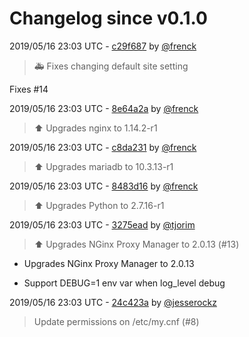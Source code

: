 # Changelog since v0.1.0

2019/05/16 23:03 UTC - [c29f687](https://github.com/hassio-addons/addon-nginx-proxy-manager/commit/c29f68734f65fc527c66a94cae491b42c7bd1a60) by [@frenck](https://github.com/frenck)
> :ambulance: Fixes changing default site setting

Fixes #14 

2019/05/16 23:03 UTC - [8e64a2a](https://github.com/hassio-addons/addon-nginx-proxy-manager/commit/8e64a2af506feef5036fbb7c97dec3e31e5b3a8c) by [@frenck](https://github.com/frenck)
> :arrow_up: Upgrades nginx to 1.14.2-r1 

2019/05/16 23:03 UTC - [c8da231](https://github.com/hassio-addons/addon-nginx-proxy-manager/commit/c8da231270a65f0a08e8d541035e1ef8a8b0913a) by [@frenck](https://github.com/frenck)
> :arrow_up: Upgrades mariadb to 10.3.13-r1 

2019/05/16 23:03 UTC - [8483d16](https://github.com/hassio-addons/addon-nginx-proxy-manager/commit/8483d16f68877ec38ba08bb97ca0d06aacb73136) by [@frenck](https://github.com/frenck)
> :arrow_up: Upgrades Python to 2.7.16-r1 

2019/05/16 23:03 UTC - [3275ead](https://github.com/hassio-addons/addon-nginx-proxy-manager/commit/3275eada3cda06ec4313eee8a51a4f0d84e96ab7) by [@tjorim](https://github.com/tjorim)
> :arrow_up: Upgrades NGinx Proxy Manager to 2.0.13 (#13)

*  Upgrades NGinx Proxy Manager to 2.0.13

* Support DEBUG=1 env var when log_level debug 

2019/05/16 23:03 UTC - [24c423a](https://github.com/hassio-addons/addon-nginx-proxy-manager/commit/24c423a4adc535880680c70b32a21637ac57704f) by [@jesserockz](https://github.com/jesserockz)
> Update permissions on /etc/my.cnf (#8) 

